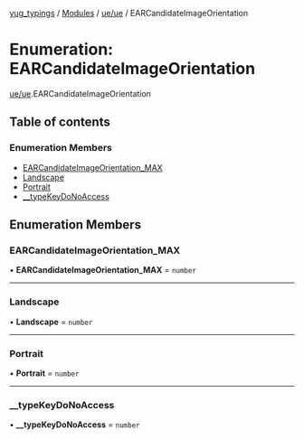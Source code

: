 [yug_typings](../README.md) / [Modules](../modules.md) / [ue/ue](../modules/ue_ue.md) / EARCandidateImageOrientation

# Enumeration: EARCandidateImageOrientation

[ue/ue](../modules/ue_ue.md).EARCandidateImageOrientation

## Table of contents

### Enumeration Members

- [EARCandidateImageOrientation\_MAX](ue_ue.EARCandidateImageOrientation.md#earcandidateimageorientation_max)
- [Landscape](ue_ue.EARCandidateImageOrientation.md#landscape)
- [Portrait](ue_ue.EARCandidateImageOrientation.md#portrait)
- [\_\_typeKeyDoNoAccess](ue_ue.EARCandidateImageOrientation.md#__typekeydonoaccess)

## Enumeration Members

### EARCandidateImageOrientation\_MAX

• **EARCandidateImageOrientation\_MAX** = `number`

___

### Landscape

• **Landscape** = `number`

___

### Portrait

• **Portrait** = `number`

___

### \_\_typeKeyDoNoAccess

• **\_\_typeKeyDoNoAccess** = `number`
